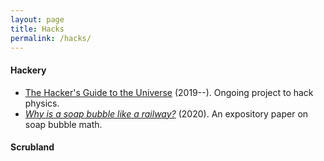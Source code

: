```yaml
---
layout: page
title: Hacks
permalink: /hacks/
---
```


#### Hackery

- [The Hacker's Guide to the Universe](/hacker) (2019--). Ongoing project
  to hack physics.
- [*Why is a soap bubble like a railway?*](https://arxiv.org/abs/2008.09611)
  (2020). An expository paper on soap bubble math.

#### Scrubland
